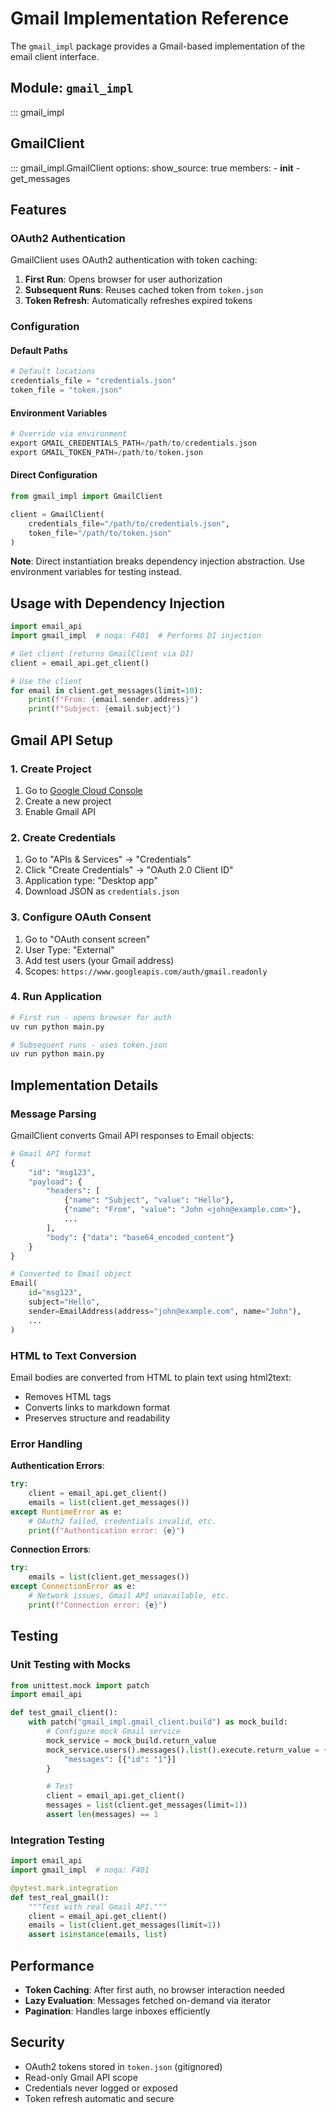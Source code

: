 # Gmail Implementation Reference

The `gmail_impl` package provides a Gmail-based implementation of the email client interface.

## Module: `gmail_impl`

::: gmail_impl

## GmailClient

::: gmail_impl.GmailClient
    options:
      show_source: true
      members:
        - __init__
        - get_messages

## Features

### OAuth2 Authentication

GmailClient uses OAuth2 authentication with token caching:

1. **First Run**: Opens browser for user authorization
2. **Subsequent Runs**: Reuses cached token from `token.json`
3. **Token Refresh**: Automatically refreshes expired tokens

### Configuration

#### Default Paths

```python
# Default locations
credentials_file = "credentials.json"
token_file = "token.json"
```

#### Environment Variables

```python
# Override via environment
export GMAIL_CREDENTIALS_PATH=/path/to/credentials.json
export GMAIL_TOKEN_PATH=/path/to/token.json
```

#### Direct Configuration

```python
from gmail_impl import GmailClient

client = GmailClient(
    credentials_file="/path/to/credentials.json",
    token_file="/path/to/token.json"
)
```

**Note**: Direct instantiation breaks dependency injection abstraction. Use environment variables for testing instead.

## Usage with Dependency Injection

```python
import email_api
import gmail_impl  # noqa: F401  # Performs DI injection

# Get client (returns GmailClient via DI)
client = email_api.get_client()

# Use the client
for email in client.get_messages(limit=10):
    print(f"From: {email.sender.address}")
    print(f"Subject: {email.subject}")
```

## Gmail API Setup

### 1. Create Project

1. Go to [Google Cloud Console](https://console.cloud.google.com/)
2. Create a new project
3. Enable Gmail API

### 2. Create Credentials

1. Go to "APIs & Services" → "Credentials"
2. Click "Create Credentials" → "OAuth 2.0 Client ID"
3. Application type: "Desktop app"
4. Download JSON as `credentials.json`

### 3. Configure OAuth Consent

1. Go to "OAuth consent screen"
2. User Type: "External"
3. Add test users (your Gmail address)
4. Scopes: `https://www.googleapis.com/auth/gmail.readonly`

### 4. Run Application

```bash
# First run - opens browser for auth
uv run python main.py

# Subsequent runs - uses token.json
uv run python main.py
```

## Implementation Details

### Message Parsing

GmailClient converts Gmail API responses to Email objects:

```python
# Gmail API format
{
    "id": "msg123",
    "payload": {
        "headers": [
            {"name": "Subject", "value": "Hello"},
            {"name": "From", "value": "John <john@example.com>"},
            ...
        ],
        "body": {"data": "base64_encoded_content"}
    }
}

# Converted to Email object
Email(
    id="msg123",
    subject="Hello",
    sender=EmailAddress(address="john@example.com", name="John"),
    ...
)
```

### HTML to Text Conversion

Email bodies are converted from HTML to plain text using html2text:

- Removes HTML tags
- Converts links to markdown format
- Preserves structure and readability

### Error Handling

**Authentication Errors**:

```python
try:
    client = email_api.get_client()
    emails = list(client.get_messages())
except RuntimeError as e:
    # OAuth2 failed, credentials invalid, etc.
    print(f"Authentication error: {e}")
```

**Connection Errors**:

```python
try:
    emails = list(client.get_messages())
except ConnectionError as e:
    # Network issues, Gmail API unavailable, etc.
    print(f"Connection error: {e}")
```

## Testing

### Unit Testing with Mocks

```python
from unittest.mock import patch
import email_api

def test_gmail_client():
    with patch("gmail_impl.gmail_client.build") as mock_build:
        # Configure mock Gmail service
        mock_service = mock_build.return_value
        mock_service.users().messages().list().execute.return_value = {
            "messages": [{"id": "1"}]
        }

        # Test
        client = email_api.get_client()
        messages = list(client.get_messages(limit=1))
        assert len(messages) == 1
```

### Integration Testing

```python
import email_api
import gmail_impl  # noqa: F401

@pytest.mark.integration
def test_real_gmail():
    """Test with real Gmail API."""
    client = email_api.get_client()
    emails = list(client.get_messages(limit=1))
    assert isinstance(emails, list)
```

## Performance

- **Token Caching**: After first auth, no browser interaction needed
- **Lazy Evaluation**: Messages fetched on-demand via iterator
- **Pagination**: Handles large inboxes efficiently

## Security

- OAuth2 tokens stored in `token.json` (gitignored)
- Read-only Gmail API scope
- Credentials never logged or exposed
- Token refresh automatic and secure
